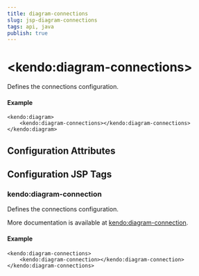```yaml
---
title: diagram-connections
slug: jsp-diagram-connections
tags: api, java
publish: true
---
```


# \<kendo:diagram-connections\>

Defines the connections configuration.

#### Example
    <kendo:diagram>
        <kendo:diagram-connections></kendo:diagram-connections>
    </kendo:diagram>

## Configuration Attributes


##  Configuration JSP Tags

### kendo:diagram-connection

Defines the connections configuration.

More documentation is available at [kendo:diagram-connection](/kendo-ui/api/wrappers/jsp/diagram/connection).

#### Example

    <kendo:diagram-connections>
        <kendo:diagram-connection></kendo:diagram-connection>
    </kendo:diagram-connections>

